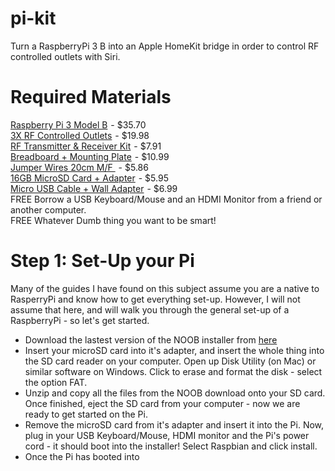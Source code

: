 # pi-kit
Turn a RaspberryPi 3 B into an Apple HomeKit bridge in order to control RF controlled outlets with Siri.

# Required Materials
<a target="_blank" href="https://www.amazon.com/gp/product/B01CD5VC92/ref=as_li_tl?ie=UTF8&camp=1789&creative=9325&creativeASIN=B01CD5VC92&linkCode=as2&tag=camero013-20&linkId=d57cc185cf9f41625bcf6976d1feb794">Raspberry Pi 3 Model B</a><img src="//ir-na.amazon-adsystem.com/e/ir?t=camero013-20&l=am2&o=1&a=B01CD5VC92" width="1" height="1" border="0" alt="" style="border:none !important; margin:0px !important;" /> - $35.70<br>
<a target="_blank" href="https://www.amazon.com/gp/product/B00DQ2KGNK/ref=as_li_tl?ie=UTF8&camp=1789&creative=9325&creativeASIN=B00DQ2KGNK&linkCode=as2&tag=camero013-20&linkId=f1f978482acbe54ded5dbf80542d48ce">3X RF Controlled Outlets</a><img src="//ir-na.amazon-adsystem.com/e/ir?t=camero013-20&l=am2&o=1&a=B00DQ2KGNK" width="1" height="1" border="0" alt="" style="border:none !important; margin:0px !important;" /> - $19.98 <br>
<a target="_blank" href="https://www.amazon.com/gp/product/B00RFQ11PU/ref=as_li_tl?ie=UTF8&camp=1789&creative=9325&creativeASIN=B00RFQ11PU&linkCode=as2&tag=camero013-20&linkId=9b63367d8ed1b09b9e08e2e5a224063f">RF Transmitter &amp; Receiver Kit</a><img src="//ir-na.amazon-adsystem.com/e/ir?t=camero013-20&l=am2&o=1&a=B00RFQ11PU" width="1" height="1" border="0" alt="" style="border:none !important; margin:0px !important;" /> - $7.91 <br>
<a target="_blank" href="https://www.amazon.com/gp/product/B01GZKOJN2/ref=as_li_tl?ie=UTF8&camp=1789&creative=9325&creativeASIN=B01GZKOJN2&linkCode=as2&tag=camero013-20&linkId=756cff1b2bb2337b673cde28767e642a">Breadboard + Mounting Plate</a><img src="//ir-na.amazon-adsystem.com/e/ir?t=camero013-20&l=am2&o=1&a=B01GZKOJN2" width="1" height="1" border="0" alt="" style="border:none !important; margin:0px !important;" /> - $10.99 <br>
<a target="_blank" href="https://www.amazon.com/gp/product/B008MRZSH8/ref=as_li_tl?ie=UTF8&camp=1789&creative=9325&creativeASIN=B008MRZSH8&linkCode=as2&tag=camero013-20&linkId=5de1ad8851f4482fc38f0d12f5c10df4">Jumper Wires 20cm M/F </a><img src="//ir-na.amazon-adsystem.com/e/ir?t=camero013-20&l=am2&o=1&a=B008MRZSH8" width="1" height="1" border="0" alt="" style="border:none !important; margin:0px !important;" /> - $5.86 <br>
<a target="_blank" href="https://www.amazon.com/gp/product/B004ZIENBA/ref=as_li_tl?ie=UTF8&camp=1789&creative=9325&creativeASIN=B004ZIENBA&linkCode=as2&tag=camero013-20&linkId=482b7a072e66f47d0a7bd9cd046e467c">16GB MicroSD Card + Adapter</a><img src="//ir-na.amazon-adsystem.com/e/ir?t=camero013-20&l=am2&o=1&a=B004ZIENBA" width="1" height="1" border="0" alt="" style="border:none !important; margin:0px !important;" /> - $5.95 <br>
<a target="_blank" href="https://www.amazon.com/gp/product/B01IHU0CEI/ref=as_li_tl?ie=UTF8&camp=1789&creative=9325&creativeASIN=B01IHU0CEI&linkCode=as2&tag=camero013-20&linkId=0f4a3da314c16c300d3213133174b8ef">Micro USB Cable + Wall Adapter</a><img src="//ir-na.amazon-adsystem.com/e/ir?t=camero013-20&l=am2&o=1&a=B01IHU0CEI" width="1" height="1" border="0" alt="" style="border:none !important; margin:0px !important;" /> - $6.99<br>
FREE Borrow a USB Keyboard/Mouse and an HDMI Monitor from a friend or another computer. <br>
FREE Whatever Dumb thing you want to be smart! <br>

# Step 1: Set-Up your Pi
Many of the guides I have found on this subject assume you are a native to RasperryPi and know how to get everything set-up. However, I will not assume that here, and will walk you through the general set-up of a RaspberryPi - so let's get started. <br>
<ul>
  <li>Download the lastest version of the NOOB installer from <a href="http://downloads.raspberrypi.org/NOOBS_latest">here</a></li>
  <li>Insert your microSD card into it's adapter, and insert the whole thing into the SD card reader on your computer. Open up Disk Utility (on Mac) or similar software on Windows. Click to erase and format the disk - select the option FAT.</li>
  <li>Unzip and copy all the files from the NOOB download onto your SD card. Once finished, eject the SD card from your computer - now we are ready to get started on the Pi.</li>
  <li>Remove the microSD card from it's adapter and insert it into the Pi. Now, plug in your USB Keyboard/Mouse, HDMI monitor and the Pi's power cord - it should boot into the installer! Select Raspbian and click install.</li>
  <li>Once the Pi has booted into </li>
</ul>
